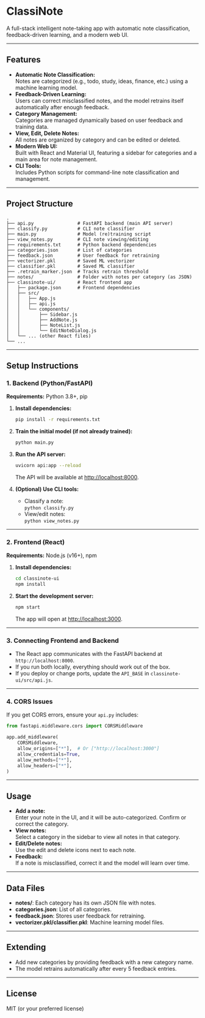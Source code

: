 # ClassiNote

A full-stack intelligent note-taking app with automatic note classification, feedback-driven learning, and a modern web UI.

---

## Features

- **Automatic Note Classification:**  
  Notes are categorized (e.g., todo, study, ideas, finance, etc.) using a machine learning model.
- **Feedback-Driven Learning:**  
  Users can correct misclassified notes, and the model retrains itself automatically after enough feedback.
- **Category Management:**  
  Categories are managed dynamically based on user feedback and training data.
- **View, Edit, Delete Notes:**  
  All notes are organized by category and can be edited or deleted.
- **Modern Web UI:**  
  Built with React and Material UI, featuring a sidebar for categories and a main area for note management.
- **CLI Tools:**  
  Includes Python scripts for command-line note classification and management.

---

## Project Structure

```
.
├── api.py                # FastAPI backend (main API server)
├── classify.py           # CLI note classifier
├── main.py               # Model (re)training script
├── view_notes.py         # CLI note viewing/editing
├── requirements.txt      # Python backend dependencies
├── categories.json       # List of categories
├── feedback.json         # User feedback for retraining
├── vectorizer.pkl        # Saved ML vectorizer
├── classifier.pkl        # Saved ML classifier
├── .retrain_marker.json  # Tracks retrain threshold
├── notes/                # Folder with notes per category (as JSON)
├── classinote-ui/        # React frontend app
│   ├── package.json      # Frontend dependencies
│   ├── src/
│   │   ├── App.js
│   │   ├── api.js
│   │   └── components/
│   │       ├── Sidebar.js
│   │       ├── AddNote.js
│   │       ├── NoteList.js
│   │       └── EditNoteDialog.js
│   └── ... (other React files)
└── ...
```

---

## Setup Instructions

### 1. Backend (Python/FastAPI)

**Requirements:** Python 3.8+, pip

1. **Install dependencies:**
   ```sh
   pip install -r requirements.txt
   ```

2. **Train the initial model (if not already trained):**
   ```sh
   python main.py
   ```

3. **Run the API server:**
   ```sh
   uvicorn api:app --reload
   ```
   The API will be available at [http://localhost:8000](http://localhost:8000).

4. **(Optional) Use CLI tools:**
   - Classify a note:  
     `python classify.py`
   - View/edit notes:  
     `python view_notes.py`

---

### 2. Frontend (React)

**Requirements:** Node.js (v16+), npm

1. **Install dependencies:**
   ```sh
   cd classinote-ui
   npm install
   ```

2. **Start the development server:**
   ```sh
   npm start
   ```
   The app will open at [http://localhost:3000](http://localhost:3000).

---

### 3. Connecting Frontend and Backend

- The React app communicates with the FastAPI backend at `http://localhost:8000`.
- If you run both locally, everything should work out of the box.
- If you deploy or change ports, update the `API_BASE` in `classinote-ui/src/api.js`.

---

### 4. CORS Issues

If you get CORS errors, ensure your `api.py` includes:

```python
from fastapi.middleware.cors import CORSMiddleware

app.add_middleware(
    CORSMiddleware,
    allow_origins=["*"],  # Or ["http://localhost:3000"]
    allow_credentials=True,
    allow_methods=["*"],
    allow_headers=["*"],
)
```

---

## Usage

- **Add a note:**  
  Enter your note in the UI, and it will be auto-categorized. Confirm or correct the category.
- **View notes:**  
  Select a category in the sidebar to view all notes in that category.
- **Edit/Delete notes:**  
  Use the edit and delete icons next to each note.
- **Feedback:**  
  If a note is misclassified, correct it and the model will learn over time.

---

## Data Files

- **notes/**: Each category has its own JSON file with notes.
- **categories.json**: List of all categories.
- **feedback.json**: Stores user feedback for retraining.
- **vectorizer.pkl/classifier.pkl**: Machine learning model files.

---

## Extending

- Add new categories by providing feedback with a new category name.
- The model retrains automatically after every 5 feedback entries.

---

## License

MIT (or your preferred license) 